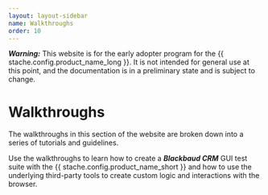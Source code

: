 ```yaml
---
layout: layout-sidebar
name: Walkthroughs
order: 10
---
```


<p class="alert alert-warning"><strong><em>Warning:</em></strong> This website is for the early adopter program for the {{ stache.config.product_name_long }}. It is not intended for general use at this point, and the documentation is in a preliminary state and is subject to change.</p>

# Walkthroughs
The walkthroughs in this section of the website are broken down into a series of tutorials and guidelines.

Use the walkthroughs to learn how to create a ***Blackbaud CRM*** GUI test suite with the {{ stache.config.product_name_short }} and how to use the underlying third-party tools to create custom logic and interactions with the browser.
